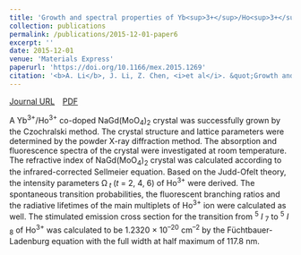 ```yaml
---
title: 'Growth and spectral properties of Yb<sup>3+</sup>/Ho<sup>3+</sup> co-doped NaGd(MoO<sub>4</sub>)<sub>2</sub> crystal'
collection: publications
permalink: /publications/2015-12-01-paper6
excerpt: ''
date: 2015-12-01
venue: 'Materials Express'
paperurl: 'https://doi.org/10.1166/mex.2015.1269'
citation: '<b>A. Li</b>, J. Li, Z. Chen, <i>et al</i>. &quot;Growth and spectral properties of Yb<sup>3+</sup>/Ho<sup>3+</sup> co-doped NaGd(MoO<sub>4</sub>)<sub>2</sub> crystal&quot;, <i>Materials Express</i>, 2015, 5(6): 527–533.'
---
```

[Journal URL](https://www.ingentaconnect.com/contentone/asp/me/2015/00000005/00000006/art00007)&emsp;[PDF](https://lablam.org/files/paper6.pdf)

A Yb<sup>3+</sup>/Ho<sup>3+</sup> co-doped NaGd(MoO<sub>4</sub>)<sub>2</sub> crystal was successfully grown by the Czochralski method. The crystal structure and lattice parameters were determined by the powder X-ray diffraction method. The absorption and fluorescence spectra of the
crystal were investigated at room temperature. The refractive index of NaGd(MoO<sub>4</sub>)<sub>2</sub> crystal was calculated according to the infrared-corrected Sellmeier equation. Based on the Judd-Ofelt theory, the intensity parameters &#937;<sub>
<i>t</i>
</sub> (<i>t</i> = 2, 4, 6) of
Ho<sup>3+</sup> were derived. The spontaneous transition probabilities, the fluorescent branching ratios and the radiative lifetimes of the main multiplets of Ho<sup>3+</sup> ion were calculated as well. The stimulated emission cross section for the transition from <sup>5</sup>
<i>I</i>
<sub>7</sub>
to <sup>5</sup>
<i>I</i>
<sub>8</sub> of Ho<sup>3+</sup> was calculated to be 1.2320 × 10<sup>&#8211;20</sup> cm<sup>&#8211;2</sup> by the Füchtbauer-Ladenburg equation with the full width at half maximum of 117.8 nm.